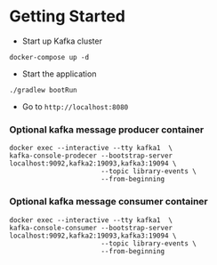 # Getting Started

* Start up Kafka cluster
```
docker-compose up -d
```

* Start the application
```
./gradlew bootRun
```

* Go to `http://localhost:8080`


### Optional kafka message producer container
```
docker exec --interactive --tty kafka1  \
kafka-console-prodecer --bootstrap-server localhost:9092,kafka2:19093,kafka3:19094 \
                       --topic library-events \
                       --from-beginning
```

### Optional kafka message consumer container
```
docker exec --interactive --tty kafka1  \
kafka-console-consumer --bootstrap-server localhost:9092,kafka2:19093,kafka3:19094 \
                       --topic library-events \
                       --from-beginning
```

